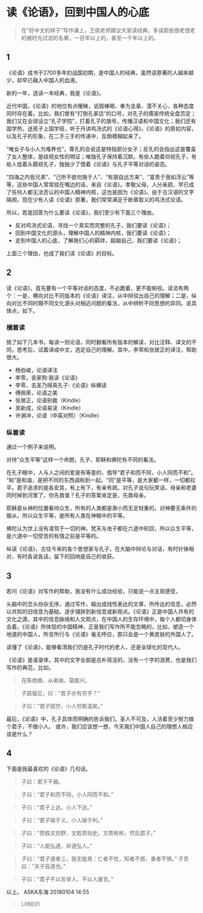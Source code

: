 # 读《论语》，回到中国人的心底


> 在“好中文的样子”写作课上，王佩老师建议大家读经典，多读那些很老很老的被时光过滤的名著，一百年以上的，甚至一千年以上的。


## 1

《论语》成书于2700多年的战国初期，是中国人的经典，虽然读原著的人越来越少，却早已融入中国人的血液。

新的一年，选读一本经典，我是《论语》。

近代中国，《论语》的地位有点暧昧，诋毁棒喝、奉为圭臬、漠不关心，各种态度同时存在着。比如，我们曾有“打倒孔家店”的口号，对孔子的儒家传统全盘否定；我们又在全球设立“孔子学院”，打着孔子的旗号，传播汉语和中国文化；我们还有国学热，送孩子上国学班，听于丹讲鸡汤式的《论语心得》。《论语》的原初内容，以及孔子的形象，在二手三手的传递中，反倒模糊起来了。

“唯女子与小人为难养也”，尊孔的会说这是特指部分女子；反孔的会指出这是覆盖了女人整体，是歧视女性的明证；唯独孔子保持着沉默。有些人跪着仰视孔子，有些人低着头藐视孔子，独独少了借着《论语》与孔子平等对话的姿态。

“四海之内皆兄弟”、“己所不欲勿施于人”、“有朋自远方来”、“富贵于我如浮云”等等，这些中国人常常挂在嘴边的话，来自《论语》。孝敬父母，人分亲疏，早已成了任何人都无法否认的中国人精神内核，这也是因为《论语》。由于古汉语的文字隔阂，现在少有人读《论语》原著，我们常常满足于断章取义的鸡汤式论语。

所以，若是回答为什么要读《论语》，我们至少有下面三个理由。
* 反对鸡汤式论语，寻找一个真实而完整的孔子，我们要读《论语》；
* 回到中国文化的源头，理解中国人的精神内核，我们要读《论语》；
* 走到中国人的心底，了解我们心的羁绊，超越自己，我们要读《论语》；

上面三个理由，也成了我们读《论语》的目标。

## 2

读《论语》，首先要有一个平等对话的态度，不必跪着，更不能俯视。读法有两个：一是，横向对比不同版本的《论语》译注，从中辩驳出自己的理解；二是，纵向对比不同时期不同文化源头对相近问题的看法，从中辨析不同思想的异同。说具体点，如下。

### 横着读

挑了如下几本书，每读一则论语，同时翻看所有版本的解读，对比注释、译文的不同，思考后，试着译成中文，选定自己的理解。其中，李零和张居正的译注，帮助很大。

* 杨伯峻，论语译注
* 李零，丧家狗:我读《论语》
* 李零，去圣乃得真孔子:《论语》纵横读
* 傅佩荣，论语之美
* 张居正，论语别裁（Kindle）
* 吴新成，论语易读（Kindle）
* 许渊冲，论语（中英对照）（Kindle）

### 纵着读

通过一个例子来说明。

对待“众生平等”这样一个命题，孔子、耶稣和佛陀有不同的看法。

在孔子眼中，人与人之间的爱是有等差的，倡导“君子和而不同，小人同而不和”。 “和”是和谐，是把不同的东西调和到一起。“同”是平等，是大家都一样，一切都拉平。君子追求的是各安其，有上有下，有亲有疏。对孔子说句玩笑话，母亲和老婆同时掉到河里了，你先救谁？孔子的答案肯定是，先救母亲。

耶稣是从神的位置看待众生，所有的人类都是渺小而无足轻重的，对神要无条件的服从，所以众生平等，是所有人类在神眼中的平等。

佛陀认为世上没有凌驾于一切的神，梵天与虫子都在六道中轮回，所以众生平等，是六道中一切受苦的有情之前是平等的。

纵读《论语》，古往今来的各个思想家与孔子，在大脑中辩论与对话，有时针锋相对，有时各说各话，留下的回响是自己的收获。

## 3

若问《论语》对写作的帮助，我没有什么成功经验，只能说一点主观感受。

头脑中的念头纷杂无序，通过写作，输出成线性表达的文章，所传达的信息，必然以共知的旧信息为基础，逐步铺排到新信息或新观点。《论语》正是中国人共有的文化之源，其中的信息脉络和人文观点，在中国人的生存环境中，每个人都切身体会着。《论语》所体现的中国精神，正是我们写作所不能忽略的，比如，塑造一个地道的中国人，所言所行与《论语》毫无呼应，那只会是一个黄皮肤的外国人了。

读懂了《论语》，能够看清我们仍是孔子时代的老人，还是全球化的现代人。

《论语》是语录体，其中的文字全部是古朴简洁的，没有一个字的浪费，也是我们写作的典范，比如。

> 在陈绝粮，从者病，莫能兴。

> 子路愠见，曰：“君子亦有穷乎？”

> 子曰：“君子固穷，小人穷斯滥矣。”


最后，《论语》中，孔子具体而明确的告诉我们，圣人不可及，人活着至少努力做个君子，不做小人。
或许，我们应该想一想，今天我们中国人自己的理想人格应该是什么？

## 4

下面是我最喜欢的《论语》几句话。

> 子曰：君子不器。

> 子曰：“君子和而不同，小人同而不和。”

> 子曰：“君子上达，小人下达。”

> 子曰：“君子喻于义，小人喻于利。”

> 子曰：“质胜文则野，文胜质则史。文质彬彬，然后君子。”

> 子曰：“人能弘道，非道弘人。”

> 子曰：“君子道者三，我无能焉：仁者不忧，知者不惑，勇者不惧。”
> 子贡曰：“夫子自道也。”

> 子曰：“君子不以言举人，不以人废言。”

以上。
ASKA东海
20180104 14:55

> L06E01
